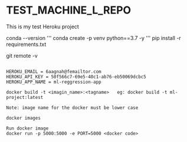 # TEST_MACHINE_L_REPO


This is my test Heroku project

conda --version
'''
conda create -p venv python==3.7 -y
'''
pip install -r requirements.txt

git remote -v
```

HEROKU_EMAIL = 6aagnah@femailtor.com
HEROKU_API_KEY = 50f566c7-69e5-40c1-ab76-eb50069dcbc5
HEROKU_APP_NAME = ml-reggression-app

docker build -t <imagin_name>:<tagname>   eg: docker build -t ml-project:latest

Note: image name for the docker must be lower case

docker images

Run docker image
docker run -p 5000:5000 -e PORT=5000 <docker code>

